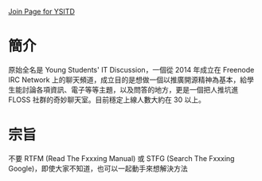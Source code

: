 [Join Page for YSITD](join.ysitd.io)  
# 簡介  
原始全名是 Young Students' IT Discussion，一個從 2014 年成立在 Freenode IRC Network 上的聊天頻道，成立目的是想做一個以推廣開源精神為基本，給學生能討論各項資訊、電子等等主題，以及問答的地方，更是一個把人推坑進 FLOSS 社群的奇妙聊天室。目前穩定上線人數大約在 30 以上。  
# 宗旨  
不要 RTFM \(Read The Fxxxing Manual\) 或 STFG \(Search The Fxxxing Google\)，即使大家不知道，也可以一起動手來想解決方法  
